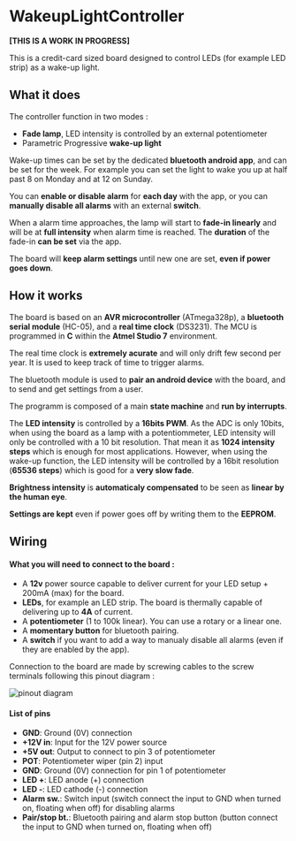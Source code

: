 # WakeupLightController
**[THIS IS A WORK IN PROGRESS]**

This is a credit-card sized board designed to control LEDs (for example LED strip) as a wake-up light.

## What it does
The controller function in two modes :
* **Fade lamp**, LED intensity is controlled by an external potentiometer
* Parametric Progressive **wake-up light**

Wake-up times can be set by the dedicated **bluetooth android app**, and can be set for the week.
For example you can set the light to wake you up at half past 8 on Monday and at 12 on Sunday.

You can **enable or disable alarm** for **each day** with the app, or you can **manually disable all alarms** with an external **switch**.

When a alarm time approaches, the lamp will start to **fade-in linearly** and will be at **full intensity** when alarm time is reached.
The **duration** of the fade-in **can be set** via the app.

The board will **keep alarm settings** until new one are set, **even if power goes down**.


## How it works

The board is based on an **AVR microcontroller** (ATmega328p), a **bluetooth serial module** (HC-05), and a **real time clock** (DS3231).
The MCU is programmed in **C** within the **Atmel Studio 7** environment.

The real time clock is **extremely acurate** and will only drift few second per year. It is used to keep track of time to trigger alarms.

The bluetooth module is used to **pair an android device** with the board, and to send and get settings from a user.

The programm is composed of a main **state machine** and **run by interrupts**.

The **LED intensity** is controlled by a **16bits PWM**. As the ADC is only 10bits, when using the board as a lamp with a potentiommeter, LED intensity will only be controlled with a 10 bit resolution. That mean it as **1024 intensity steps** which is enough for most applications. However, when using the wake-up function, the LED intensity will be controlled by a 16bit resolution (**65536 steps**) which is good for a **very slow fade**.

**Brightness intensity** is **automaticaly compensated** to be seen as **linear by the human eye**.

**Settings are kept** even if power goes off by writing them to the **EEPROM**.

## Wiring

#### What you will need to connect to the board :
* A **12v** power source capable to deliver current for your LED setup + 200mA (max) for the board.
* **LEDs**, for example an LED strip. The board is thermally capable of delivering up to **4A** of current.
* A **potentiometer** (1 to 100k linear). You can use a rotary or a linear one.
* A **momentary button** for bluetooth pairing.  
* A **switch** if you want to add a way to manualy disable all alarms (even if they are enabled by the app).

Connection to the board are made by screwing cables to the screw terminals following this pinout diagram :

![pinout diagram](http://image.noelshack.com/fichiers/2017/39/7/1506870790-board-3d.jpg)

#### List of pins
* **GND**: Ground (0V) connection
* **+12V in**: Input for the 12V power source
* **+5V out**: Output to connect to pin 3 of potentiometer
* **POT**: Potentiometer wiper (pin 2) input
* **GND**: Ground (0V) connection for pin 1 of potentiometer
* **LED +**: LED anode (+) connection
* **LED -**: LED cathode (-) connection
* **Alarm sw.**: Switch input (switch connect the input to GND when turned on, floating when off) for disabling alarms
* **Pair/stop bt.**: Bluetooth pairing and alarm stop button (button connect the input to GND when turned on, floating when off)
